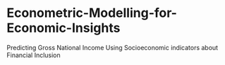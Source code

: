 # Econometric-Modelling-for-Economic-Insights
Predicting Gross National Income Using Socioeconomic indicators about Financial Inclusion
